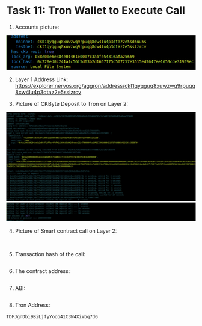 # Task 11: Tron Wallet to Execute Call

1) Accounts picture:

![](./account.png)

2) Layer 1 Address Link:
https://explorer.nervos.org/aggron/address/ckt1qyqguq8xuwzwq9rpuqq8cw4lu4p3dtaz2e5sslzrcv

3) Picture of CKByte Deposit to Tron on Layer 2:

![](./tronckdeposit.png)
![](./tronckdeposit1.png)

4) Picture of Smart contract call on Layer 2:

![]()
![]()

5) Transaction hash of the call:
```

```

6) The contract address:
```

```

7) ABI:
```

```

8) Tron Address:
```
TDFJgnDbi9BiLjfyYooo41C3W4XiVbq7dG
```
